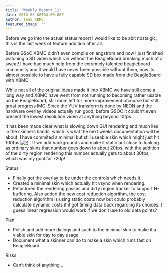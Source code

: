 ```yaml
---
title: 'Weekly Report 11'
date: 2010-08-08T04:00:00Z
author: Team XBMC
featured_image: ""
---
```

Before we go into the actual status report I would like to be abit nostalgic, this is the last week of feature addition after all.

 Before GSoC XBMC didn’t even compile on angstrom and now I just finished watching a SD video which ran without the BeagleBoard breaking much of a sweat! I have had much help from the extremely talented beagleboard community and it would have never been possible without them, now its almost possible to have a fully capable SD box made from the BeagleBoard with XBMC.

 While not all of the original ideas made it into XBMC we have still come a long way and XBMC have went from not running to becoming rather usable on the BeagleBoard, still room left for more improvement ofcourse but still great progress IMO. Since the YUV transform is done by NEON and the hardware overlay videos actually run good, before GSOC it couldn’t even present the lowest resolution video at anything beyond 10fps.

 It has been made clear what is slowing down GUI rendering and much lies in the skinners hands, which is what the next weeks documentation will be about. I have commited a minimal but still useable skin which might just hit 100fps ![;)](/sites/default/files/uploads/icon_wink.gif) . If we add backgrounds and make it static but close to looking as ordinary skins that number goes down to about 20fps, with the addition of the dirty region rendering this number actually gets to about 30fps, which was my goal for 720p!

 Status

 
 * Finally got the overlay to be under the controls which needs it.
 * Created a minimal skin which actually hit vsync when rendering.
 * Refactored the rendering passes and dirty region tracker to support N-buffering. Also added the new cost reduction algorithm, the cost reduction algorithm is using static costs now but could probably calculate dynamic costs if it got timing data back regarding its choices. I guess linear regression would work if we don’t use to old data points?
 
 Plan

 
 * Polish and add more dialogs and such to the minimal skin to make it a viable skin for day to day usage.
 * Document what a skinner can do to make a skin which runs fast on BeagleBoard
 
 Risks

 
 * Can’t think of anything …
 
 